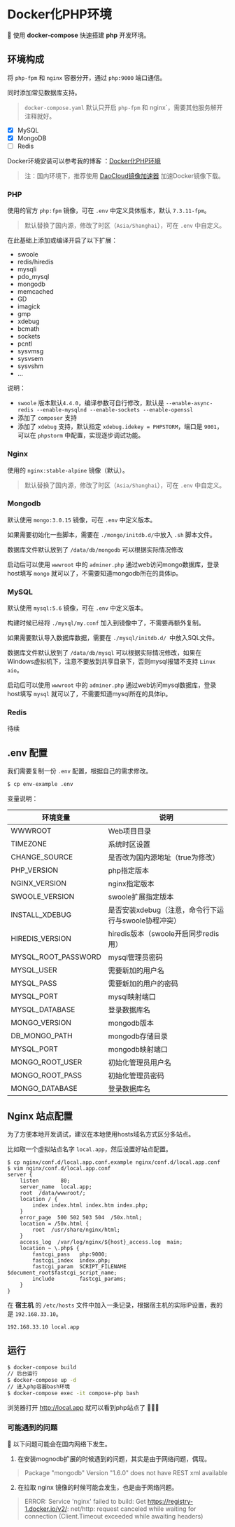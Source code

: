 # Docker化PHP环境

:whale: 使用 **docker-compose** 快速搭建 **php** 开发环境。

## 环境构成

将 `php-fpm` 和 `nginx` 容器分开，通过 `php:9000` 端口通信。

同时添加常见数据库支持。

> `docker-compose.yaml` 默认只开启 `php-fpm` 和 nginx`，需要其他服务解开注释就好。

- [x] MySQL
- [x] MongoDB
- [ ] Redis

Docker环境安装可以参考我的博客 ：[Docker化PHP环境](https://opso.coding.me/post/docker-php/)

> 注：国内环境下，推荐使用 [DaoCloud镜像加速器](https://www.daocloud.io/mirror) 加速Docker镜像下载。

### PHP

使用的官方 `php:fpm` 镜像，可在 `.env` 中定义具体版本，默认 `7.3.11-fpm`。

> 默认替换了国内源，修改了时区（`Asia/Shanghai`），可在 `.env` 中自定义。

在此基础上添加或编译开启了以下扩展：

- swoole
- redis/hiredis
- mysqli
- pdo_mysql
- mongodb
- memcached
- GD
- imagick
- gmp
- xdebug
- bcmath
- sockets
- pcntl
- sysvmsg
- sysvsem
- sysvshm
- ...

说明：

- `swoole` 版本默认`4.4.0`，编译参数可自行修改，默认是 `--enable-async-redis --enable-mysqlnd --enable-sockets --enable-openssl`
- 添加了 `composer` 支持
- 添加了 `xdebug` 支持，默认指定 `xdebug.idekey = PHPSTORM`，端口是 `9001`，可以在 `phpstorm` 中配置，实现逐步调试功能。

### Nginx

使用的 `nginx:stable-alpine` 镜像（默认）。

> 默认替换了国内源，修改了时区（`Asia/Shanghai`），可在 `.env` 中自定义。

### Mongodb

默认使用 `mongo:3.0.15` 镜像，可在 `.env` 中定义版本。

如果需要初始化一些脚本，需要在 `./mongo/initdb.d/`中放入 `.sh` 脚本文件。

数据库文件默认放到了 `/data/db/mongodb` 可以根据实际情况修改

启动后可以使用 `wwwroot` 中的 `adminer.php` 通过web访问mongo数据库，登录host填写 `mongo` 就可以了，不需要知道mongodb所在的具体ip。

### MySQL

默认使用 `mysql:5.6` 镜像，可在 `.env` 中定义版本。

构建时候已经将 `./mysql/my.conf` 加入到镜像中了，不需要再额外复制。

如果需要默认导入数据库数据，需要在 `./mysql/initdb.d/ `中放入SQL文件。

数据库文件默认放到了 `/data/db/mysql` 可以根据实际情况修改，如果在Windows虚拟机下，注意不要放到共享目录下，否则mysql报错不支持 `Linux aio`。

启动后可以使用 `wwwroot` 中的 `adminer.php` 通过web访问mysql数据库，登录host填写 `mysql` 就可以了，不需要知道mysql所在的具体ip。

### Redis

待续

## .env 配置

我们需要复制一份 `.env` 配置，根据自己的需求修改。

```bash
$ cp env-example .env
```

变量说明：

| 环境变量            | 说明                                                 |
| ------------------- | ---------------------------------------------------- |
| WWWROOT             | Web项目目录                                          |
| TIMEZONE            | 系统时区设置                                         |
| CHANGE_SOURCE       | 是否改为国内源地址（true为修改）                     |
| PHP_VERSION         | php指定版本                                          |
| NGINX_VERSION       | nginx指定版本                                        |
| SWOOLE_VERSION      | swoole扩展指定版本                                   |
| INSTALL_XDEBUG      | 是否安装xdebug（注意，命令行下运行与swoole协程冲突） |
| HIREDIS_VERSION     | hiredis版本（swoole开启同步redis用）                 |
| MYSQL_ROOT_PASSWORD | mysql管理员密码                                      |
| MYSQL_USER          | 需要新加的用户名                                     |
| MYSQL_PASS          | 需要新加的用户的密码                                 |
| MYSQL_PORT          | mysql映射端口                                        |
| MYSQL_DATABASE      | 登录数据库名                                         |
| MONGO_VERSION       | mongodb版本                                          |
| DB_MONGO_PATH       | mongodb存储目录                                      |
| MYSQL_PORT          | mongodb映射端口                                      |
| MONGO_ROOT_USER     | 初始化管理员用户名                                   |
| MONGO_ROOT_PASS     | 初始化管理员密码                                     |
| MONGO_DATABASE      | 登录数据库名                                         |



## Nginx 站点配置

为了方便本地开发调试，建议在本地使用hosts域名方式区分多站点。

比如取一个虚拟站点名字 `local.app`，然后设置好站点配置。

```nginx
$ cp nginx/conf.d/local.app.conf.example nginx/conf.d/local.app.conf
$ vim nginx/conf.d/local.app.conf
server {
    listen       80;
    server_name  local.app;
    root  /data/wwwroot/;
    location / {
        index index.html index.htm index.php;
    }
    error_page  500 502 503 504  /50x.html;
    location = /50x.html {
        root  /usr/share/nginx/html;
    }
    access_log  /var/log/nginx/${host}_access.log  main;
    location ~ \.php$ {
        fastcgi_pass   php:9000;
        fastcgi_index  index.php;
        fastcgi_param  SCRIPT_FILENAME  $document_root$fastcgi_script_name;
        include        fastcgi_params;
    }
}
```

在 **宿主机** 的 `/etc/hosts` 文件中加入一条记录，根据宿主机的实际IP设置，我的是 `192.168.33.10`。

```bash
192.168.33.10 local.app
```

## 运行

```bash
$ docker-compose build
// 后台运行
$ docker-compose up -d
// 进入php容器bash环境
$ docker-compose exec -it compose-php bash

```

浏览器打开 http://local.app 就可以看到php站点了 :tada::tada::tada:

### 可能遇到的问题

:rotating_light: 以下问题可能会在国内网络下发生。

1. 在安装mognodb扩展的时候遇到的问题，其实是由于网络问题，偶现。

> Package "mongodb" Version "1.6.0" does not have REST xml available

2. 在拉取 nginx 镜像的时候可能会发生，也是由于网络问题。

> ERROR: Service 'nginx' failed to build: Get https://registry-1.docker.io/v2/: net/http: request canceled while waiting for connection (Client.Timeout exceeded while awaiting headers)
